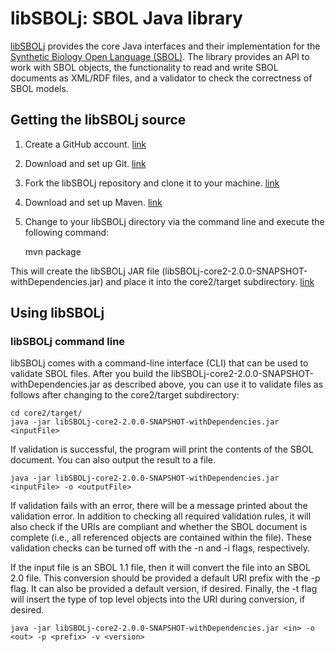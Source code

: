 # libSBOLj: SBOL Java library

[libSBOLj](https://github.com/SynBioDex/libSBOLj) provides the core Java interfaces and their implementation for 
the [Synthetic Biology Open Language (SBOL)](http://www.sbolstandard.org/sbolstandard/specification). The library provides an API to 
work with SBOL objects, the functionality to read and write SBOL documents as XML/RDF files, and a validator to check the 
correctness of SBOL models. 

## Getting the libSBOLj source

1. Create a GitHub account. [link](https://github.com/)
2. Download and set up Git. [link](https://help.github.com/articles/set-up-git)
3. Fork the libSBOLj repository and clone it to your machine. [link](https://help.github.com/articles/fork-a-repo)
4. Download and set up Maven. [link](http://maven.apache.org/download.cgi)
5. Change to your libSBOLj directory via the command line and execute the following command:

    mvn package

This will create the libSBOLj JAR file (libSBOLj-core2-2.0.0-SNAPSHOT-withDependencies.jar) and place it into the core2/target subdirectory. [link](http://maven.apache.org/guides/getting-started/index.html)

## Using libSBOLj


### libSBOLj command line

libSBOLj comes with a command-line interface (CLI) that can be used to validate SBOL files. After you build the 
libSBOLj-core2-2.0.0-SNAPSHOT-withDependencies.jar as described above, you can use it to validate files as follows after changing to the core2/target subdirectory:

    cd core2/target/
    java -jar libSBOLj-core2-2.0.0-SNAPSHOT-withDependencies.jar <inputFile>
    
If validation is successful, the program will print the contents of the SBOL document. You can also output the result to a file. 

    java -jar libSBOLj-core2-2.0.0-SNAPSHOT-withDependencies.jar <inputFile> -o <outputFile>

If validation fails with an error, there will be a message printed about the validation error.  In addition to checking all required validation rules, it will also check if the URIs are compliant and whether the SBOL document is complete (i.e., all referenced objects are contained within the file).  These validation checks can be turned off with the -n and -i flags, respectively.

If the input file is an SBOL 1.1 file, then it will convert the file into an SBOL 2.0 file.  This conversion should be provided a default URI prefix with the -p flag.  It can also be provided a default version, if desired.  Finally, the -t flag will insert the type of top level objects into the URI during conversion, if desired.

    java -jar libSBOLj-core2-2.0.0-SNAPSHOT-withDependencies.jar <in> -o <out> -p <prefix> -v <version>
    
    
